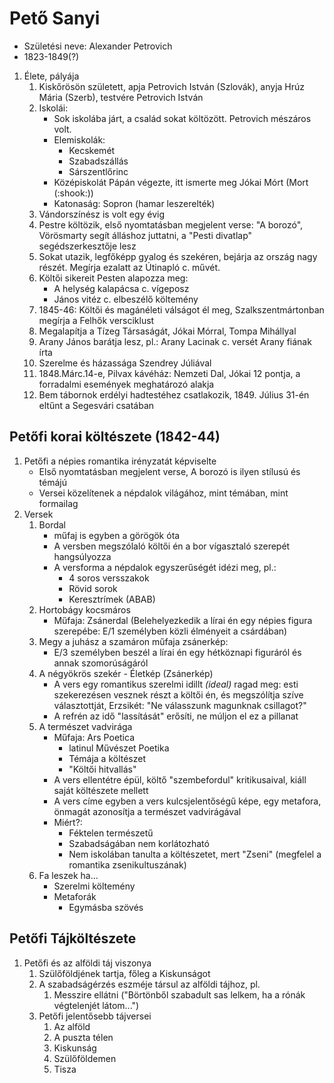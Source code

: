 # Pető Sanyi  
- Születési neve: Alexander Petrovich  
- 1823-1849(?)  
1. Élete, pályája  
   1. Kiskőrösön született, apja Petrovich István (Szlovák), anyja Hrúz Mária (Szerb), testvére Petrovich István  
   2. Iskolái:  
      - Sok iskolába járt, a család sokat költözött. Petrovich mészáros volt.  
      - Elemiskolák:  
        - Kecskemét  
        - Szabadszállás  
        - Sárszentlőrinc  
      - Középiskolát Pápán végezte, itt ismerte meg Jókai Mórt (Mort (:shook:))  
      - Katonaság: Sopron (hamar leszerelték)  
   3. Vándorszínész is volt egy évig  
   4. Pestre költözik, első nyomtatásban megjelent verse: "A borozó", Vörösmarty segít álláshoz juttatni, a "Pesti divatlap" segédszerkesztője lesz  
   5. Sokat utazik, legfőképp gyalog és szekéren, bejárja az ország nagy részét. Megírja ezalatt az Útinapló c. művét.  
   6. Költői sikereit Pesten alapozza meg:  
      - A helység kalapácsa c. vígeposz  
      - János vitéz c. elbeszélő költemény  
   7. 1845-46: Költői és magánéleti válságot él meg, Szalkszentmártonban megírja a Felhők versciklust  
   8. Megalapítja a Tízeg Társaságát, Jókai Mórral, Tompa Mihállyal  
   9. Arany János barátja lesz, pl.: Arany Lacinak c. versét Arany fiának írta  
   10. Szerelme és házassága Szendrey Júliával  
   11. 1848.Márc.14-e, Pilvax kávéház: Nemzeti Dal, Jókai 12 pontja, a forradalmi események meghatározó alakja  
   12. Bem tábornok erdélyi hadtestéhez csatlakozik, 1849. Július 31-én eltűnt a Segesvári csatában  
## Petőfi korai költészete (1842-44)  
1. Petőfi a népies romantika irényzatát képviselte  
   - Első nyomtatásban megjelent verse, A borozó is ilyen stílusú és témájú  
   - Versei közelítenek a népdalok világához, mint témában, mint formailag  
2. Versek  
   1. Bordal  
      - műfaj is egyben a görögök óta  
      - A versben megszólaló költői én a bor vígasztaló szerepét hangsúlyozza  
      - A versforma a népdalok egyszerűségét idézi meg, pl.:  
        - 4 soros versszakok  
        - Rövid sorok  
        - Keresztrímek (ABAB)  
   2. Hortobágy kocsmáros  
      - Műfaja: Zsánerdal (Belehelyezkedik a lírai én egy népies figura szerepébe: E/1 személyben közli élményeit a csárdában)  
   3. Megy a juhász a szamáron műfaja zsánerkép:  
      - E/3 személyben beszél a lírai én egy hétköznapi figuráról és annak szomorúságáról  
   4. A négyökrös szekér - Életkép (Zsánerkép)  
      - A vers egy romantikus szerelmi idillt *(ideal)* ragad meg: esti szekerezésen vesznek részt a költői én, és megszólítja szíve választottját, Erzsikét: "Ne válasszunk magunknak csillagot?"  
      - A refrén az idő "lassítását" erősíti, ne múljon el ez a pillanat  
   5. A természet vadvirága  
      - Műfaja: Ars Poetica  
        - latinul Művészet Poetika  
        - Témája a költészet  
        - "Költői hitvallás"  
      - A vers ellentétre épül, költő "szembefordul" kritikusaival, kiáll saját költészete mellett  
      - A vers címe egyben a vers kulcsjelentőségű képe, egy metafora, önmagát azonosítja a természet vadvirágával  
      - Miért?:  
        - Féktelen természetű  
        - Szabadságában nem korlátozható  
        - Nem iskolában tanulta a költészetet, mert "Zseni" (megfelel a romantika zsenikultuszának)  
   6. Fa leszek ha...  
      - Szerelmi költemény  
      - Metaforák  
        - Egymásba szövés  
## Petőfi Tájköltészete  
1. Petőfi és az alföldi táj viszonya  
   1. Szülőföldjének tartja, főleg a Kiskunságot  
   2. A szabadságérzés eszméje társul az alföldi tájhoz, pl.  
      1. Messzire ellátni ("Börtönből szabadult sas lelkem, ha a rónák végtelenjét látom...")  
   3. Petőfi jelentősebb tájversei  
      1. Az alföld  
      2. A puszta télen  
      3. Kiskunság  
      4. Szülőföldemen  
      5. Tisza  
